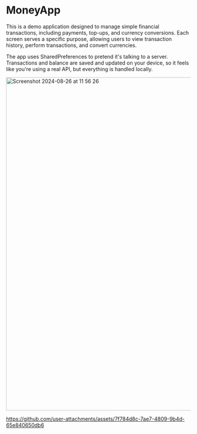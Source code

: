 # MoneyApp

This is a demo application designed to manage simple financial transactions, including payments, top-ups, and currency conversions.  Each screen serves a specific purpose, allowing users to view transaction history, perform transactions, and convert currencies.

The app uses SharedPreferences to pretend it's talking to a server. Transactions and balance are saved and updated on your device, so it feels like you're using a real API, but everything is handled locally.

<img width="908" alt="Screenshot 2024-08-26 at 11 56 26" src="https://github.com/user-attachments/assets/c5d6c669-1a06-447f-bd52-dcebb4e67f1e">




https://github.com/user-attachments/assets/7f784d8c-7ae7-4809-9b4d-65e840650db6

